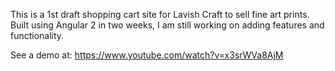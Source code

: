 This is a 1st draft shopping cart site for Lavish Craft to sell fine art prints. Built using Angular 2 in two weeks, I am still working on adding features and functionality. 

See a demo at:
https://www.youtube.com/watch?v=x3srWVa8AjM

